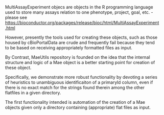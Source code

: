 MultiAssayExperiment objecs are objects in the R programming language used to store many assays relation to one phenotype, project, goal, etc. - please see https://bioconductor.org/packages/release/bioc/html/MultiAssayExperiment.html

However, presently the tools used for creating these objects, such as those housed by cBioPortalData are crude and frequently fail because they tend to be based on receiving appropriately formatted files as input.

By Contrast, MaeUtils repository is founded on the idea that the internal structure and logic of a Mae object is a better starting point for creation of these object.

Specifically, we demonstrate more robust functionality by devoting a series of heuristics to unambiguous identificaiton of a primaryId column, even if there is no exact match for the strings found therein among the other flatfiles in a given directory.

The first functionality intended is automation of the creation of a Mae objects given only a directory containing (appropriate) flat files as input.
